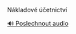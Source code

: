 
Nákladové účetnictví

[🔊 Poslechnout audio](/data/7-paragraphs/audio/chapter_62/para_008-Nkladov-etnictv.mp3)
